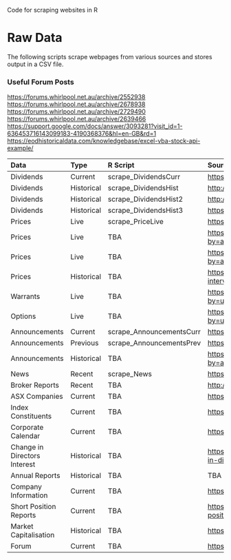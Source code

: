 Code for scraping websites in R  


# Raw Data
The following scripts scrape webpages from various sources and stores output in a CSV file.

### Useful Forum Posts
https://forums.whirlpool.net.au/archive/2552938
https://forums.whirlpool.net.au/archive/2678938
https://forums.whirlpool.net.au/archive/2729490
https://forums.whirlpool.net.au/archive/2639466
https://support.google.com/docs/answer/3093281?visit_id=1-636453716143099183-4190368376&hl=en-GB&rd=1
https://eodhistoricaldata.com/knowledgebase/excel-vba-stock-api-example/

|Data         |Type | R Script  | Source |
|:---|:---|:---|:---|
|Dividends |Current| scrape_DividendsCurr | https://www.morningstar.com.au/Stocks/UpcomingDividends |
|Dividends |Historical| scrape_DividendsHist | http://www.sharedividends.com.au/NAB |
|Dividends |Historical| scrape_DividendsHist2 | http://dividends.com.au/dividend-history/?enter_code=NAB |
|Dividends |Historical| scrape_DividendsHist3 | https://www.asx.com.au/asx/1/company/MQG/dividends |
|Prices |Live| scrape_PriceLive | https://www.asx.com.au/asx/1/share/NEA/ |
|Prices |Live| TBA | https://www.asx.com.au/asx/markets/equityPrices.do?by=asxCodes&asxCodes=CBA |
|Prices |Live| TBA | https://www.asx.com.au/asx/markets/priceLookup.do?by=asxCodes&asxCodes=REX |
|Prices |Historical| TBA | https://www.asx.com.au/asx/1/share/ANZ/prices?interval=daily&count=500 |
|Warrants |Live| TBA | https://www.asx.com.au/asx/markets/warrantPrices.do?by=underlyingAsxCode&underlyingCode=CBA&expiryDate= |
|Options |Live| TBA | https://www.asx.com.au/asx/markets/optionPrices.do?by=underlyingCode&underlyingCode=CBA&expiryDate=&optionType=B |
|Announcements|Current| scrape_AnnouncementsCurr | https://www.asx.com.au/asx/statistics/todayAnns.do |
|Announcements |Previous |scrape_AnnouncementsPrev | https://www.asx.com.au/asx/statistics/prevBusDayAnns.do |
|Announcements |Historical |TBA | https://www.asx.com.au/asx/statistics/announcements.do?by=asxCode&asxCode=CBA&timeframe=Y&year=2017 |
|News |Recent |scrape_News | https://www.morningstar.com.au/Stocks/SignalGDigest |
|Broker Reports |Recent |TBA | http://www.sharecafe.com.au/article.asp?a=ALP&p=1 |
|ASX Companies |Current |TBA | https://www.asx.com.au/asx/research/listedCompanies.do |
|Index Constituents |Current |TBA | https://www.marketindex.com.au/asx300 |
|Corporate Calendar |Current |TBA | https://www.morningstar.com.au/Stocks/CorpCalendar |
|Change in Directors Interest |Historical |TBA | https://www.investsmart.com.au/shares/asx-asx/asx-limited/change-in-directors-interest|
|Annual Reports |Historical |TBA | TBA |
|Company Information |Current |TBA | https://www.asx.com.au/asx/share-price-research/company/WBC |
|Short Position Reports |Current |TBA | https://asic.gov.au/regulatory-resources/markets/short-selling/short-position-reports-table/ |
|Market Capitalisation |Historical |TBA | https://www.asxlistedcompanies.com/ |
|Forum |Current |TBA | https://hotcopper.com.au/discussions/asx---by-stock/ |

